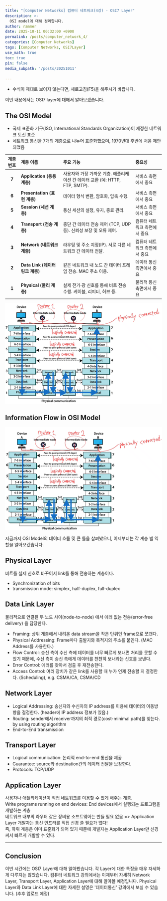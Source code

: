 ```yaml
---
title: "[Computer Networks] 컴퓨터 네트워크(4강) - OSI7 Layer"
description: >-
  OSI model에 대해 정리합니다.
author: rammer
date: 2025-10-11 00:32:00 +0900
permalink: /posts/computer_network_4/
categories: [Computer Networks]
tags: [Computer Networks, OSI7Layer]
use_math: true
toc: true
pin: false
media_subpath: '/posts/20251011'

---
```

  * 수식이 제대로 보이지 않는다면, 새로고침(F5)을 해주시기 바랍니다.  

이번 내용에서는 OSI7 layer에 대해서 알아보겠습니다.  

## **The OSI Model**
- 국제 표준화 기구(ISO, International Standards Organization)이 제정한 네트워크 토신 표준  
- 네트워크 통신을 7개의 계층으로 나누어 표준화했으며, 1970년대 후반에 처음 제안되었음  

| 계층 번호 | 계층 이름                        | 주요 기능                                                                     | 중요성                        |
| :-------: | :------------------------------- | :---------------------------------------------------------------------------- | :---------------------------- |
|   **7**   | **Application (응용 계층)**      | 사용자와 가장 가까운 계층. 애플리케이션 간 데이터 교환 (예: HTTP, FTP, SMTP). | 서비스 측면에서 중요          |
|   **6**   | **Presentation (표현 계층)**     | 데이터 형식 변환, 암호화, 압축 수행.                                          | 서비스 측면에서 중요          |
|   **5**   | **Session (세션 계층)**          | 통신 세션의 설정, 유지, 종료 관리.                                            | 서비스 측면에서 중요          |
|   **4**   | **Transport (전송 계층)**        | 종단 간 데이터 전송 제어 (TCP, UDP 등). 신뢰성 보장 및 오류 제어.             | 컴퓨터 네트워크 측면에서 중요 |
|   **3**   | **Network (네트워크 계층)**      | 라우팅 및 주소 지정(IP). 서로 다른 네트워크 간 데이터 전달.                   | 컴퓨터 네트워크 측면에서 중요 |
|   **2**   | **Data Link (데이터 링크 계층)** | 같은 네트워크 내 노드 간 데이터 프레임 전송. MAC 주소 이용.                   | 데이터 통신 측면에서 중요     |
|   **1**   | **Physical (물리 계층)**         | 실제 전기·광 신호를 통해 비트 전송 수행. 케이블, 리피터, 허브 등.             | 물리적 통신 측면에서 중요     |



<img src="../../assets/img/resources/computer_networks/lecture4_1.png"
     alt="Description"
     loading="lazy"
     class="image-style">

## Information Flow in OSI Model
<img src="../../assets/img/resources/computer_networks/lecture4_2.png"
     alt="Description"
     loading="lazy"
     class="image-style">

지금까지 OSI Model의 데이터 흐름 및 큰 틀을 살펴봤으니, 이제부터는 각 계층 별 역할을 알아보겠습니다.  

## Physical Layer
비트를 실제 신호로 바꾸어서 link를 통해 전송하는 계층이다.  

- Synchronization of bits
- transmission mode: simplex, half-duplex, full-duplex  

## Data Link Layer
물리적으로 연결된 두 노드 사이(node-to-node) 에서 에러 없는 전송(error-free delivery) 을 담당한다.  
- Framing: 상위 계층에서 내려온 data stream을 작은 단위인 frame으로 쪼갠다.  
- Physical Addressing: Frame마다 출발지와 목적지의 주소를 붙인다. (MAC Address를 사용한다.)  
- Flow Control: 송신 측이 수신 측에 데이터를 너무 빠르게 보내면 처리를 못할 수 있기 때문에, 수신 측이 송신 측에게 데이터를 천천히 보내라는 신호를 보낸다.  
- Error Control: 에러를 찾아서 검출 후 재전송한다.  
- Access Control: 여러 장치가 같은 link를 사용할 때 누가 언제 전송할 지 결정한다. (Scheduling), e.g. CSMA/CA, CSMA/CD  

## Network Layer
- Logical Addressing: 송신자와 수신자의 IP address를 이용해 데이터의 이동방향을 결정한다. (header에 IP address 정보가 있음.)  
- Routing: sender에서 receiver까지의 최적 경로(cost-minimal path)를 찾는다. by using routing algorithm  
- End-to-End transmission

## Transport Layer
- Logical communication: 논리적 end-to-end 통신을 제공  
- Guarantee: source와 destination간의 데이터 전달을 보장한다.  
- Protocols: TCP/UDP  

## Application Layer
사용자나 애플리케이션이 직접 네트워크를 이용할 수 있게 해주는 계층.  
Write programs running on end devices: End devices에서 실행되는 프로그램을 개발하는 계층  
네트워크 내부의 라우터 같은 장비용 소프트웨어는 만들 필요 없음 => Application Layer 개발자는 통신 인프라를 직접 신경 쓸 필요가 없다!  
즉, 하위 계층은 이미 표준화가 되어 있기 때문에 개발자는 Application Layer만 신경 써서 빠르게 개발할 수 있다.  

---
## **Conclusion**
이번 시간에는 OSI7 Layer에 대해 알아봤습니다. 각 Layer에 대한 특징을 매우 자세하게 다루지는 않았습니다. 컴퓨터 네트워크 강의에서는 이제부터 자세히 Network Layer, Transport Layer, Application Layer에 대해 알아볼 예정입니다. Physical Layer와 Data Link Layer에 대한 자세한 설명은 '데이터통신' 강의에서 보실 수 있습니다. (추후 업로드 예정)
